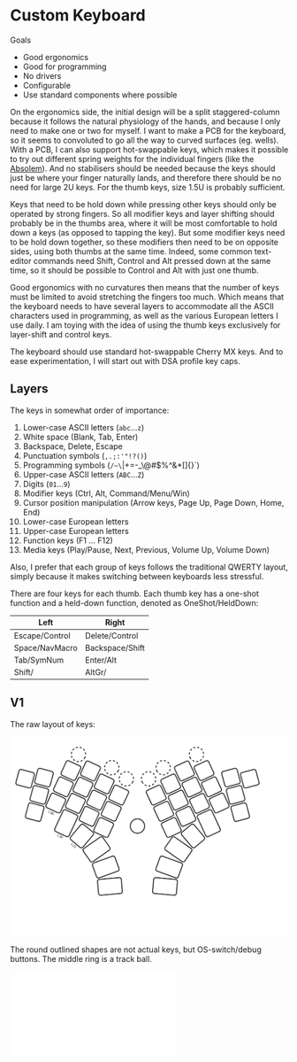 # Custom Keyboard

Goals
- Good ergonomics
- Good for programming
- No drivers
- Configurable
- Use standard components where possible

On the ergonomics side, the initial design will be a split staggered-column because it follows the natural physiology of the hands, and because I only need to make one or two for myself.  I want to make a PCB for the keyboard, so it seems to convoluted to go all the way to curved surfaces (eg. wells).  With a PCB, I can also support hot-swappable keys, which makes it possible to try out different spring weights for the individual fingers (like the [Absolem](https://zealot.hu/absolem/)).  And no stabilisers should be needed because the keys should just be where your finger naturally lands, and therefore there should be no need for large 2U keys.  For the thumb keys, size 1.5U is probably sufficient.

Keys that need to be hold down while pressing other keys should only be operated by strong fingers. So all modifier keys and layer shifting should probably be in the thumbs area, where it will be most comfortable to hold down a keys (as opposed to tapping the key).  But some modifier keys need to be hold down together, so these modifiers then need to be on opposite sides, using both thumbs at the same time.  Indeed, some common text-editor commands need Shift, Control and Alt pressed down at the same time, so it should be possible to Control and Alt with just one thumb.  

Good ergonomics with no curvatures then means that the number of keys must be limited to avoid stretching the fingers too much.  Which means that the keyboard needs to have several layers to accommodate all the ASCII characters used in programming, as well as the various European letters I use daily.  I am toying with the idea of using the thumb keys exclusively for layer-shift and control keys.

The keyboard should use standard hot-swappable Cherry MX keys.  And to ease experimentation, I will start out with DSA profile key caps.

## Layers

The keys in somewhat order of importance:

1.  Lower-case ASCII letters (`abc`...`z`)
1.  White space (Blank, Tab, Enter)
1.  Backspace, Delete, Escape
1.  Punctuation symbols (`,.;:'"!?()`)
1.  Programming symbols (`/~\`|+=-_\\@#$%^&*[]{}`)
1.  Upper-case ASCII letters (`ABC`...`Z`)
1.  Digits (`01`...`9`)
1.  Modifier keys (Ctrl, Alt, Command/Menu/Win)
1.  Cursor position manipulation (Arrow keys, Page Up, Page Down, Home, End)
1.  Lower-case European letters
1.  Upper-case European letters
1.  Function keys (F1 ... F12)
1.  Media keys (Play/Pause, Next, Previous, Volume Up, Volume Down)

Also, I prefer that each group of keys follows the traditional QWERTY layout, simply because it makes switching between keyboards less stressful.

There are four keys for each thumb.  Each thumb key has a one-shot function and a held-down function, denoted as OneShot/HeldDown:

| Left           | Right |
| ----           | ----- |
| Escape/Control | Delete/Control |
| Space/NavMacro | Backspace/Shift |
| Tab/SymNum     | Enter/Alt |
| Shift/         | AltGr/ |

## V1

The raw layout of keys:

![V1 Layout](v1/minion.svg)

The round outlined shapes are not actual keys, but OS-switch/debug buttons.  The middle ring is a track ball.

![V1 keymap](v1/minion.pdf)

